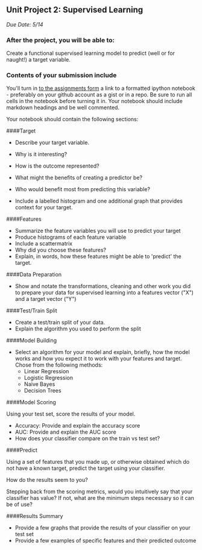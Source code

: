 ## Unit Project 2: Supervised Learning
*Due Date: 5/14*

### After the project, you will be able to:

Create a functional supervised learning model to predict (well or for naught!) a target variable.

### Contents of your submission include

You'll turn in [to the assignments form](http://goo.gl/forms/qLHIjZadnp) a link to a formatted ipython notebook - preferably on your github account as a gist or in a repo.  Be sure to run all cells in the notebook before turning it in.  Your notebook should include markdown headings and be well commented.

Your notebook should contain the following sections:

####Target

* Describe your target variable.
* Why is it interesting?
* How is the outcome represented?
* What might the benefits of creating a predictor be?
* Who would benefit most from predicting this variable?

* Include a labelled histogram and one additional graph that provides context for your target.

####Features

* Summarize the feature variables you will use to predict your target
* Produce histograms of each feature variable
* Include a scattermatrix
* Why did you choose these features?
* Explain, in words, how these features might be able to 'predict' the target.

####Data Preparation

* Show and notate the transformations, cleaning and other work you did to prepare your data for supervised learning into a features vector ("X") and a target vector ("Y")

####Test/Train Split

* Create a test/train split of your data.
* Explain the algorithm you used to perform the split

####Model Building

* Select an algorithm for your model and explain, briefly, how the model works and how you expect it to work with your features and target.  Chose from the following methods:
    * Linear Regression
    * Logistic Regression
    * Naive Bayes
    * Decision Trees

####Model Scoring

Using your test set, score the results of your model.

* Accuracy: Provide and explain the accuracy score
* AUC: Provide and explain the AUC score
* How does your classifier compare on the train vs test set?

####Predict

Using a set of features that you made up, or otherwise obtained which do not have a known target, predict the target using your classifier.

How do the results seem to you?

Stepping back from the scoring metrics, would you intuitively say that your classifier has  value?  If not, what are the minimum steps necessary so it can be of use?

####Results Summary

* Provide a few graphs that provide the results of your classifier on your test set
* Provide a few examples of specific features and their predicted outcome
